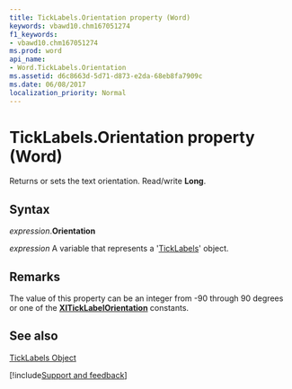 ```yaml
---
title: TickLabels.Orientation property (Word)
keywords: vbawd10.chm167051274
f1_keywords:
- vbawd10.chm167051274
ms.prod: word
api_name:
- Word.TickLabels.Orientation
ms.assetid: d6c8663d-5d71-d873-e2da-68eb8fa7909c
ms.date: 06/08/2017
localization_priority: Normal
---
```



# TickLabels.Orientation property (Word)

Returns or sets the text orientation. Read/write  **Long**.


## Syntax

_expression_.**Orientation**

_expression_ A variable that represents a '[TickLabels](Word.TickLabels.md)' object.


## Remarks

The value of this property can be an integer from -90 through 90 degrees or one of the  **[XlTickLabelOrientation](Word.xlticklabelorientation.md)** constants.


## See also


[TickLabels Object](Word.TickLabels.md)

[!include[Support and feedback](~/includes/feedback-boilerplate.md)]